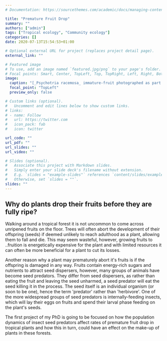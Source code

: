 ```yaml
---
# Documentation: https://sourcethemes.com/academic/docs/managing-content/

title: "Premature Fruit Drop"
summary: ""
authors: ["admin"]
tags: ["Tropical ecology", "Community ecology"]
categories: []
date: 2020-07-13T15:54:53+01:00

# Optional external URL for project (replaces project detail page).
external_link: ""

# Featured image
# To use, add an image named `featured.jpg/png` to your page's folder.
# Focal points: Smart, Center, TopLeft, Top, TopRight, Left, Right, BottomLeft, Bottom, BottomRight.
image:
  caption: "[_Psychotria racemosa_ immature-fruit photographed as part of STRI's Environmental Science Program. Creator: Steven Paton, Source: STRI](https://biogeodb.stri.si.edu/bioinformatics/dfm/metas/view/10045)"
  focal_point: "TopLeft"
  preview_only: false

# Custom links (optional).
#   Uncomment and edit lines below to show custom links.
# links:
# - name: Follow
#   url: https://twitter.com
#   icon_pack: fab
#   icon: twitter

url_code: ""
url_pdf: ""
url_slides: ""
url_video: ""

# Slides (optional).
#   Associate this project with Markdown slides.
#   Simply enter your slide deck's filename without extension.
#   E.g. `slides = "example-slides"` references `content/slides/example-slides.md`.
#   Otherwise, set `slides = ""`.
slides: ""
---
```


## Why do plants drop their fruits before they are fully ripe?
Walking around a tropical forest it is not uncommon to come across unripened fruits on the floor. Trees will often abort the development of their offspring (seeds) if deemed unlikely to reach adulthood as a plant, allowing them to fall and die. This may seem wasteful, however, growing fruits to ..fruition is energetically expensive for the plant and with limited resources it can often be more beneficial for a plant to cut its losses.

Another reason why a plant may prematurely abort it's fruits is if the offspring is damaged in any way. Fruits contain energy-rich sugars and nutrients to attract seed dispersers, however, many groups of animals have become seed predators. They differ from seed dispersers, as rather than eating the fruit and leaving the seed unharmed, a seed predator will eat the seed killing it in the process. The seed itself is an individual organism (or soon to be one), hence the term 'predator' rather than 'herbivore'.
One of the more widespread groups of seed predators is internally-feeding insects, which will lay their eggs on fruits and spend their larval phase feeding on the plant's seeds.

The first project of my PhD is going to be focused on how the population dynamics of insect seed predators affect rates of premature fruit drop in tropical plants and how this in turn, could have an effect on the make-up of plants in these forests.
